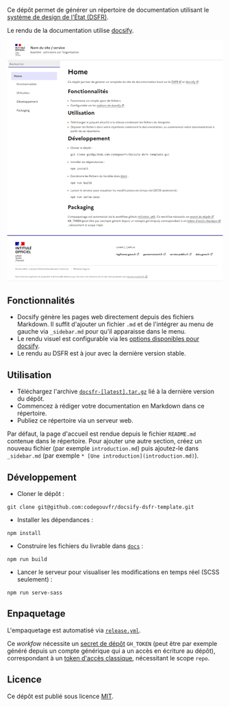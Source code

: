 Ce dépôt permet de générer un répertoire de documentation utilisant le [système de design de l'État (DSFR)](https://www.systeme-de-design.gouv.fr).

Le rendu de la documentation utilise [docsify](https://github.com/docsifyjs/docsify).

![Screenshot of an example documentation website using this template.](docsify-dsfr-template.png)

## Fonctionnalités

- Docsify génère les pages web directement depuis des fichiers Markdown. Il suffit d'ajouter un fichier `.md` et de l'intégrer au menu de gauche via `_sidebar.md` pour qu'il apparaisse dans le menu.
- Le rendu visuel est configurable via les [options disponibles pour docsify](https://docsify.js.org/#/configuration).
- Le rendu au DSFR est à jour avec la dernière version stable.

## Utilisation

- Téléchargez l'archive [`docsfr-[latest].tar.gz`](https://github.com/codegouvfr/docsify-dsfr-template/releases/latest/) lié à la dernière version du dépôt.
- Commencez à rédiger votre documentation en Markdown dans ce répertoire.
- Publiez ce répertoire via un serveur web.

Par défaut, la page d'accueil est rendue depuis le fichier `README.md` contenue dans le répertoire. Pour ajouter une autre section, créez un nouveau fichier (par exemple `introduction.md`) puis ajoutez-le dans `_sidebar.md` (par exemple `* [Une introduction](introduction.md)`).

## Développement

- Cloner le dépôt :
```
git clone git@github.com:codegouvfr/docsify-dsfr-template.git
```
- Installer les dépendances :
```
npm install
```
- Construire les fichiers du livrable dans [`docs`](docs) :
```
npm run build
```
- Lancer le serveur pour visualiser les modifications en temps réel (SCSS seulement) :
```
npm run serve-sass
```

## Enpaquetage

L'empaquetage est automatisé via [`release.yml`](.github/workflows/release.yml).

Ce *workfow* nécessite un [secret de dépôt](https://docs.github.com/fr/actions/security-guides/using-secrets-in-github-actions#creating-secrets-for-a-repository) `GH_TOKEN` (peut être par exemple généré depuis un compte générique qui a un accès en écriture au dépôt), correspondant à un [token d'accès classique](https://docs.github.com/fr/authentication/keeping-your-account-and-data-secure/managing-your-personal-access-tokens#cr%C3%A9ation-dun-personal-access-token-classic), nécessitant le scope `repo`.

## Licence

Ce dépôt est publié sous licence [MIT](LICENSE.md).
